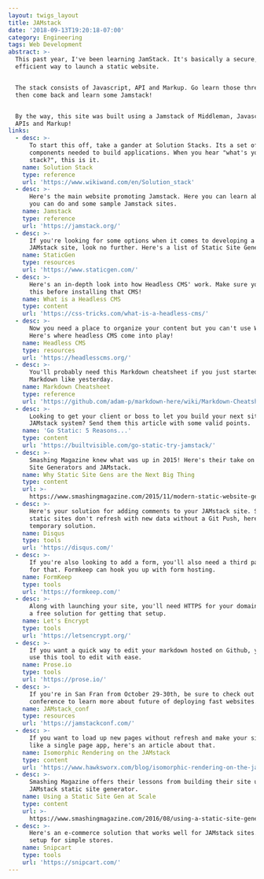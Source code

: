 ```yaml
---
layout: twigs_layout
title: JAMstack
date: '2018-09-13T19:20:18-07:00'
category: Engineering
tags: Web Development
abstract: >-
  This past year, I've been learning JamStack. It's basically a secure,
  efficient way to launch a static website. 


  The stack consists of Javascript, API and Markup. Go learn those three things,
  then come back and learn some Jamstack!


  By the way, this site was built using a Jamstack of Middleman, Javascript,
  APIs and Markup!
links:
  - desc: >-
      To start this off, take a gander at Solution Stacks. Its a set of software
      components needed to build applications. When you hear "what's your
      stack?", this is it.
    name: Solution Stack
    type: reference
    url: 'https://www.wikiwand.com/en/Solution_stack'
  - desc: >-
      Here's the main website promoting Jamstack. Here you can learn about what
      you can do and some sample Jamstack sites.
    name: Jamstack
    type: reference
    url: 'https://jamstack.org/'
  - desc: >-
      If you're looking for some options when it comes to developing a static
      JAMstack site, look no further. Here's a list of Static Site Generators.
    name: StaticGen
    type: resources
    url: 'https://www.staticgen.com/'
  - desc: >-
      Here's an in-depth look into how Headless CMS' work. Make sure you read
      this before installing that CMS!
    name: What is a Headless CMS
    type: content
    url: 'https://css-tricks.com/what-is-a-headless-cms/'
  - desc: >-
      Now you need a place to organize your content but you can't use Wordpress.
      Here's where headless CMS come into play!
    name: Headless CMS
    type: resources
    url: 'https://headlesscms.org/'
  - desc: >-
      You'll probably need this Markdown cheatsheet if you just started learning
      Markdown like yesterday.
    name: Markdown Cheatsheet
    type: reference
    url: 'https://github.com/adam-p/markdown-here/wiki/Markdown-Cheatsheet'
  - desc: >-
      Looking to get your client or boss to let you build your next site using a
      JAMstack system? Send them this article with some valid points.
    name: 'Go Static: 5 Reasons...'
    type: content
    url: 'https://builtvisible.com/go-static-try-jamstack/'
  - desc: >-
      Smashing Magazine knew what was up in 2015! Here's their take on Static
      Site Generators and JAMstack.
    name: Why Static Site Gens are the Next Big Thing
    type: content
    url: >-
      https://www.smashingmagazine.com/2015/11/modern-static-website-generators-next-big-thing/
  - desc: >-
      Here's your solution for adding comments to your JAMstack site. Since
      static sites don't refresh with new data without a Git Push, here's the
      temporary solution.
    name: Disqus
    type: tools
    url: 'https://disqus.com/'
  - desc: >-
      If you're also looking to add a form, you'll also need a third party API
      for that. Formkeep can hook you up with form hosting.
    name: FormKeep
    type: tools
    url: 'https://formkeep.com/'
  - desc: >-
      Along with launching your site, you'll need HTTPS for your domain. Here's
      a free solution for getting that setup.
    name: Let's Encrypt
    type: tools
    url: 'https://letsencrypt.org/'
  - desc: >-
      If you want a quick way to edit your markdown hosted on Github, you can
      use this tool to edit with ease.
    name: Prose.io
    type: tools
    url: 'https://prose.io/'
  - desc: >-
      If you're in San Fran from October 29-30th, be sure to check out this
      conference to learn more about future of deploying fast websites.
    name: JAMstack_conf
    type: resources
    url: 'https://jamstackconf.com/'
  - desc: >-
      If you want to load up new pages without refresh and make your site look
      like a single page app, here's an article about that.
    name: Isomorphic Rendering on the JAMstack
    type: content
    url: 'https://www.hawksworx.com/blog/isomorphic-rendering-on-the-jam-stack/'
  - desc: >-
      Smashing Magazine offers their lessons from building their site using a
      JAMstack static site generator.
    name: Using a Static Site Gen at Scale
    type: content
    url: >-
      https://www.smashingmagazine.com/2016/08/using-a-static-site-generator-at-scale-lessons-learned/
  - desc: >-
      Here's an e-commerce solution that works well for JAMstack sites. Easy to
      setup for simple stores.
    name: Snipcart
    type: tools
    url: 'https://snipcart.com/'
---
```


